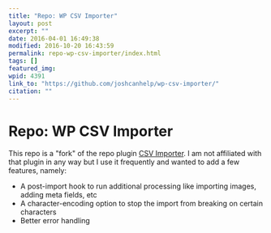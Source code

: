 ```yaml
---
title: "Repo: WP CSV Importer"
layout: post
excerpt: ""
date: 2016-04-01 16:49:38
modified: 2016-10-20 16:43:59
permalink: repo-wp-csv-importer/index.html
tags: []
featured_img:
wpid: 4391
link_to: "https://github.com/joshcanhelp/wp-csv-importer/"
citation: ""
---
```


# Repo: WP CSV Importer

This repo is a "fork" of the repo plugin [CSV Importer](https://wordpress.org/plugins/csv-importer/). I am not affiliated with that plugin in any way but I use it frequently and wanted to add a few features, namely:

- A post-import hook to run additional processing like importing images, adding meta fields, etc
- A character-encoding option to stop the import from breaking on certain characters
- Better error handling

